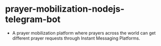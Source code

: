 # prayer-mobilization-nodejs-telegram-bot

- A prayer mobilization platform where prayers across the world can get
  different prayer requests through Instant Messaging Platforms.
